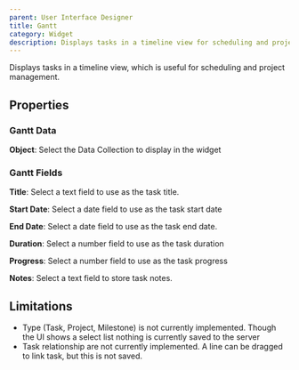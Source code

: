 ```yaml
---
parent: User Interface Designer
title: Gantt
category: Widget
description: Displays tasks in a timeline view for scheduling and project management.
---
```


Displays tasks in a timeline view, which is useful for scheduling and project management.

## Properties

### Gantt Data

**Object**: Select the Data Collection to display in the widget

### Gantt Fields

**Title**: Select a text field to use as the task title.

**Start Date**: Select a date field to use as the task start date

**End Date**: Select a date field to use as the task end date.

**Duration**: Select a number field to use as the task duration

**Progress**: Select a number field to use as the task progress

**Notes**: Select a text field to store task notes.

## Limitations

- Type (Task, Project, Milestone) is not currently implemented. Though the UI shows a select list nothing is currently saved to the server
- Task relationship are not currently implemented. A line can be dragged to link task, but this is not saved.
